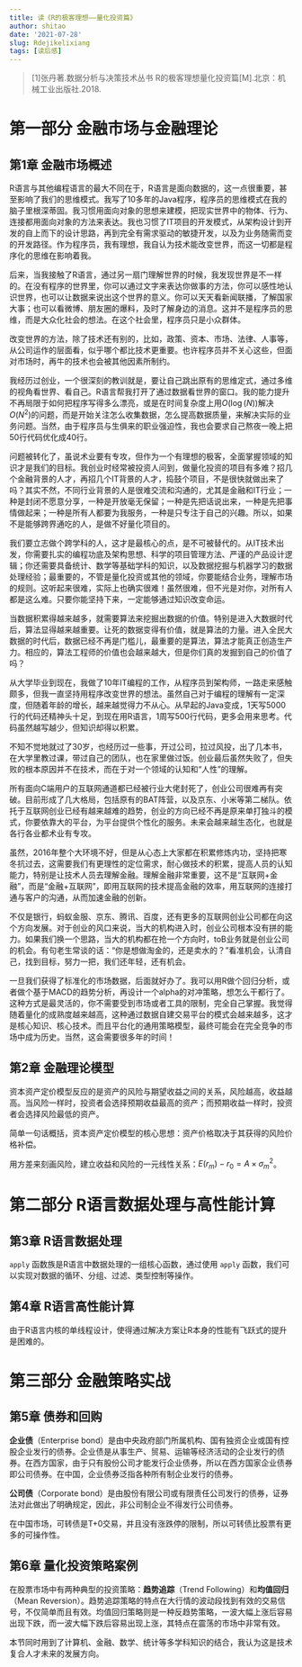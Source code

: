 ```yaml
---
title: 读《R的极客理想——量化投资篇》
author: shitao
date: '2021-07-28'
slug: Rdejikelixiang
tags: [读后感]
---
```


> [1]张丹著.数据分析与决策技术丛书 R的极客理想量化投资篇[M].北京：机械工业出版社.2018.

# 第一部分 金融市场与金融理论

## 第1章 金融市场概述

R语言与其他编程语言的最大不同在于，R语言是面向数据的，这一点很重要，甚至影响了我们的思维模式。我写了10多年的Java程序，程序员的思维模式在我的脑子里根深蒂固。我习惯用面向对象的思想来建模，把现实世界中的物体、行为、连接都用面向对象的方法来表达。我也习惯了IT项目的开发模式，从架构设计到开发的自上而下的设计思路，再到完全有需求驱动的敏捷开发，以及为业务随需而变的开发路径。作为程序员，我有理想，我自认为技术能改变世界，而这一切都是程序化的思维在影响着我。

后来，当我接触了R语言，通过另一扇门理解世界的时候，我发现世界是不一样的。在没有程序的世界里，你可以通过文字来表达你做事的方法，你可以感性地认识世界，也可以让数据来说出这个世界的意义。你可以天天看新闻联播，了解国家大事；也可以看微博、朋友圈的爆料，及时了解身边的消息。这并不是程序员的思维，而是大众化社会的想法。在这个社会里，程序员只是小众群体。

改变世界的方法，除了技术还有别的，比如，政策、资本、市场、法律、人事等，从公司运作的层面看，似乎哪个都比技术更重要。也许程序员并不关心这些，但面对市场时，再牛的技术也会被其他因素所制约。

我经历过创业，一个很深刻的教训就是，要让自己跳出原有的思维定式，通过多维的视角看世界、看自己。R语言帮我打开了通过数据看世界的窗口。我的能力提升不再局限于如何把程序写得多么漂亮，或是在时间复杂度上用$O(\log(N))$解决$O(N^2)$​的问题，而是开始关注怎么收集数据，怎么提高数据质量，来解决实际的业务问题。当然，由于程序员与生俱来的职业强迫性，我也会要求自己熬夜一晚上把50行代码优化成40行。

问题被转化了，虽说术业要有专攻，但作为一个有理想的极客，全面掌握领域的知识才是我们的目标。我创业时经常被投资人问到，做量化投资的项目有多难？招几个金融背景的人才，再招几个IT背景的人才，捣鼓个项目，不是很快就做出来了吗？其实不然，不同行业背景的人是很难交流和沟通的，尤其是金融和IT行业；一种是封闭不愿意分享，一种是开放毫无保留；一种是先把话说出来，一种是先把事情做起来；一种是所有人都要为我服务，一种是只专注于自己的兴趣。所以，如果不是能够跨界通吃的人，是做不好量化项目的。

我们要立志做个跨学科的人，这才是最核心的点，是不可被替代的。从IT技术出发，你需要扎实的编程功底及架构思想、科学的项目管理方法、严谨的产品设计逻辑；你还需要具备统计、数学等基础学科的知识，以及数据挖掘与机器学习的数据处理经验；最重要的，不管是量化投资或其他的领域，你要能结合业务，理解市场的规则。这听起来很难，实际上也确实很难！虽然很难，但不光是对你，对所有人都是这么难。只要你能坚持下来，一定能够通过知识改变命运。

当数据积累得越来越多，就需要算法来挖掘出数据的价值。特别是进入大数据时代后，算法显得越来越重要。让死的数据变得有价值，就是算法的力量。进入全民大数据的时代后，数据已经不再是门槛儿，最重要的是算法，算法才能真正创造生产力。相应的，算法工程师的价值也会越来越大，但是你们真的发掘到自己的价值了吗？

从大学毕业到现在，我做了10年IT编程的工作，从程序员到架构师，一路走来感触颇多，但我一直坚持用程序改变世界的想法。虽然自己对于编程的理解有一定深度，但随着年龄的增长，越来越觉得力不从心。从早起的Java变成，1天写5000行的代码还精神头十足，到现在用R语言，1周写500行代码，更多会用来思考。代码虽然越写越少，但知识却得以积累。

不知不觉地就过了30岁，也经历过一些事，开过公司，拉过风投，出了几本书，在大学里教过课，带过自己的团队，也在家里做过饭。创业最后虽然失败了，但失败的根本原因并不在技术，而在于对一个领域的认知和“人性”的理解。

所有面向C端用户的互联网通道都已经被行业大佬封死了，创业公司很难再有突破。目前形成了几大格局，包括原有的BAT阵营，以及京东、小米等第二梯队。依托于互联网创业已经有越来越难的趋势，创业的方向已经不再是原来单打独斗的模式，你要依靠大的平台，为平台提供个性化的服务。未来会越来越生态化，也就是各行各业都术业有专攻。

虽然，2016年整个大环境不好，但是从心态上大家都在积累修炼内功，坚持把寒冬抗过去，这需要我们有更理性的定位需求，耐心做技术的积累，提高人员的认知能力，特别是让技术人员去理解金融。理解金融非常重要，这不是“互联网+金融”，而是“金融+互联网”，即用互联网的技术提高金融的效率，用互联网的连接打通与客户的沟通，从而加速金融的创新。

不仅是银行，蚂蚁金服、京东、腾讯、百度，还有更多的互联网创业公司都在向这个方向发展。对于创业的风口来说，当大的机构进入时，创业公司根本没有拼的能力。如果我们换一个思路，当大的机构都在抢一个方向时，toB业务就是创业公司的机会。有句老生常谈的话：“你是想做淘金的，还是卖水的？”看准机会，认清自己，找到目标，努力一把，我们还年轻，还有机会。

一旦我们获得了标准化的市场数据，后面就好办了。我可以用R做个回归分析，或者做个基于MACD的趋势分析，再设计一个alpha的对冲策略，想怎么干都行了。这种方式是最灵活的，你不需要受到市场或者工具的限制，完全自己掌握。我觉得随着量化的成熟度越来越高，这种通过数据自建交易平台的模式会越来越多，这才是核心知识、核心技术。而且平台化的通用策略模型，最终可能会在完全竞争的市场中成为历史。当然，这会需要很多年的时间！

## 第2章 金融理论模型

资本资产定价模型反应的是资产的风险与期望收益之间的关系，风险越高，收益越高。当风险一样时，投资者会选择预期收益最高的资产；而预期收益一样时，投资者会选择风险最低的资产。

简单一句话概括，资本资产定价模型的核心思想：资产价格取决于其获得的风险价格补偿。

用方差来刻画风险，建立收益和风险的一元线性关系：$E(r_m)-r_0=A\times \sigma_m^2$​。

# 第二部分 R语言数据处理与高性能计算

## 第3章 R语言数据处理

`apply` 函数族是R语言中数据处理的一组核心函数，通过使用 `apply` 函数，我们可以实现对数据的循环、分组、过滤、类型控制等操作。

## 第4章 R语言高性能计算

由于R语言内核的单线程设计，使得通过解决方案让R本身的性能有飞跃式的提升是困难的。

# 第三部分 金融策略实战

## 第5章 债券和回购

**企业债**（Enterprise bond）是由中央政府部门所属机构、国有独资企业或国有控股企业发行的债券。企业债是从事生产、贸易、运输等经济活动的企业发行的债券。在西方国家，由于只有股份公司才能发行企业债券，所以在西方国家企业债券即公司债券。在中国，企业债券泛指各种所有制企业发行的债券。

**公司债**（Corporate bond）是由股份有限公司或有限责任公司发行的债券，证券法对此做出了明确规定，因此，非公司制企业不得发行公司债券。

在中国市场，可转债是T+0交易，并且没有涨跌停的限制，所以可转债比股票有更多的可操作性。

## 第6章 量化投资策略案例

在股票市场中有两种典型的投资策略：**趋势追踪**（Trend Following）和**均值回归**（Mean Reversion）。趋势追踪策略的特点在大行情的波动段找到有效的交易信号，不仅简单而且有效。均值回归策略则是一种反趋势策略，一波大幅上涨后容易出现下跌，而一波大幅下跌后容易出现上涨，其特点在震荡的市场中非常有效。

本节同时用到了计算机、金融、数学、统计等多学科知识的结合，我认为这是技术复合人才未来的发展方向。
